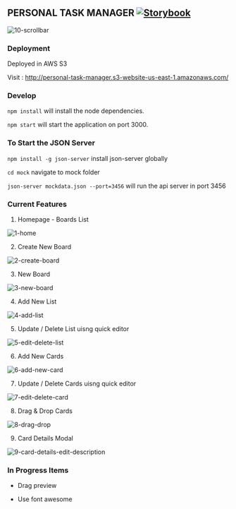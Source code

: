 ## PERSONAL TASK MANAGER [![Storybook](https://github.com/storybooks/press/blob/master/badges/storybook.svg)](https://karthikbalajikb-storybook.firebaseapp.com/)


![10-scrollbar](https://user-images.githubusercontent.com/8594076/47258960-a9a87900-d4c0-11e8-8855-093018011d0b.png)

### Deployment 

Deployed in AWS S3 

Visit : http://personal-task-manager.s3-website-us-east-1.amazonaws.com/

### Develop

`npm install` will install the node dependencies.

`npm start` will start the application on port 3000.

### To Start the JSON Server

`npm install -g json-server` install json-server globally

`cd mock` navigate to mock folder

`json-server mockdata.json --port=3456` will run the api server in port 3456

### Current Features
1. Homepage - Boards List

![1-home](https://user-images.githubusercontent.com/8594076/47258948-9ac1c680-d4c0-11e8-8fe0-ddb6faac04bb.png)

2. Create New Board 

![2-create-board](https://user-images.githubusercontent.com/8594076/47258961-aa410f80-d4c0-11e8-80df-964ce9b66b57.png)

3. New Board

![3-new-board](https://user-images.githubusercontent.com/8594076/47258962-aa410f80-d4c0-11e8-9823-9629f159792c.png)

4. Add New List

![4-add-list](https://user-images.githubusercontent.com/8594076/47258953-a7deb580-d4c0-11e8-8bcb-491479f6a2f4.png)

5. Update / Delete List uisng quick editor

![5-edit-delete-list](https://user-images.githubusercontent.com/8594076/47258955-a8774c00-d4c0-11e8-8f6d-a7f4c36cb0e6.png)

6. Add New Cards

![6-add-new-card](https://user-images.githubusercontent.com/8594076/47258956-a90fe280-d4c0-11e8-992c-2991ce2d0aef.png)

7. Update / Delete Cards uisng quick editor

![7-edit-delete-card](https://user-images.githubusercontent.com/8594076/47258957-a90fe280-d4c0-11e8-80ae-97d81d1466ee.png)

8. Drag & Drop Cards

![8-drag-drop](https://user-images.githubusercontent.com/8594076/47258958-a90fe280-d4c0-11e8-8912-ad40b379d9ea.png)

9. Card Details Modal

![9-card-details-edit-description](https://user-images.githubusercontent.com/8594076/47258959-a9a87900-d4c0-11e8-94df-796b50fab645.png)

### In Progress Items
* Drag preview

* Use font awesome 
